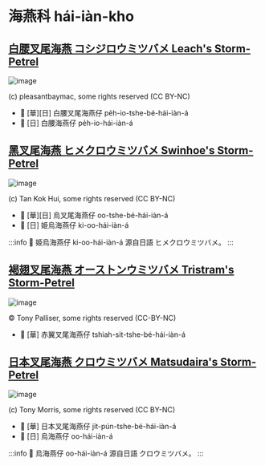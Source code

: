 # 海燕科 hái-iàn-kho

## [白腰叉尾海燕 コシジロウミツバメ Leach's Storm-Petrel](https://ebird.org/species/lcspet)

![image](https://inaturalist-open-data.s3.amazonaws.com/photos/97169797/medium.jpg)

(c) pleasantbaymac, some rights reserved (CC BY-NC)

- 🎯 [華][日] 白腰叉尾海燕仔 pe̍h-io-tshe-bé-hái-iàn-á
- 🎯 [日] 白腰海燕仔 pe̍h-io-hái-iàn-á

## [黑叉尾海燕 ヒメクロウミツバメ Swinhoe's Storm-Petrel](https://ebird.org/species/swspet)

![image](https://inaturalist-open-data.s3.amazonaws.com/photos/26332137/medium.jpeg)

(c) Tan Kok Hui, some rights reserved (CC BY-NC)

- 🎯 [華][日] 烏叉尾海燕仔 oo-tshe-bé-hái-iàn-á
- 🎯 [日] 姫烏海燕仔 ki-oo-hái-iàn-á

:::info
📍 姫烏海燕仔 ki-oo-hái-iàn-á 源自日語 ヒメクロウミツバメ。
:::

## [褐翅叉尾海燕 オーストンウミツバメ Tristram's Storm-Petrel](https://ebird.org/species/trspet)

![image](https://inaturalist-open-data.s3.amazonaws.com/photos/279914354/original.jpg)

© Tony Palliser, some rights reserved (CC-BY-NC)

- 🎯 [華] 赤翼叉尾海燕仔 tshiah-si̍t-tshe-bé-hái-iàn-á

## [日本叉尾海燕 クロウミツバメ Matsudaira's Storm-Petrel](https://ebird.org/species/maspet2)

![image](https://inaturalist-open-data.s3.amazonaws.com/photos/232431/medium.jpg)

(c) Tony Morris, some rights reserved (CC BY-NC)

- 🎯 [華] 日本叉尾海燕仔 ji̍t-pún-tshe-bé-hái-iàn-á
- 🎯 [日] 烏海燕仔 oo-hái-iàn-á

:::info
📍 烏海燕仔 oo-hái-iàn-á 源自日語 クロウミツバメ。
:::
